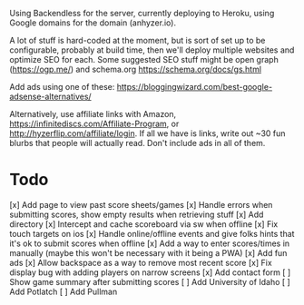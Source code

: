 Using Backendless for the server, currently deploying to Heroku, using Google domains for the domain (anhyzer.io).

A lot of stuff is hard-coded at the moment, but is sort of set up to be configurable, probably at build time, then we'll deploy multiple websites and optimize SEO for each. Some suggested SEO stuff might be open graph (https://ogp.me/) and schema.org https://schema.org/docs/gs.html

Add ads using one of these: https://bloggingwizard.com/best-google-adsense-alternatives/

Alternatively, use affiliate links with Amazon, https://infinitediscs.com/Affiliate-Program, or http://hyzerflip.com/affiliate/login. If all we have is links, write out ~30 fun blurbs that people will actually read. Don't include ads in all of them.

# Todo

[x] Add page to view past score sheets/games
[x] Handle errors when submitting scores, show empty results when retrieving stuff
[x] Add directory
[x] Intercept and cache scoreboard via sw when offline
[x] Fix touch targets on ios
[x] Handle online/offline events and give folks hints that it's ok to submit scores when offline
[x] Add a way to enter scores/times in manually (maybe this won't be necessary with it being a PWA)
[x] Add fun ads
[x] Allow backspace as a way to remove most recent score
[x] Fix display bug with adding players on narrow screens
[x] Add contact form
[ ] Show game summary after submitting scores
[ ] Add University of Idaho
[ ] Add Potlatch
[ ] Add Pullman
